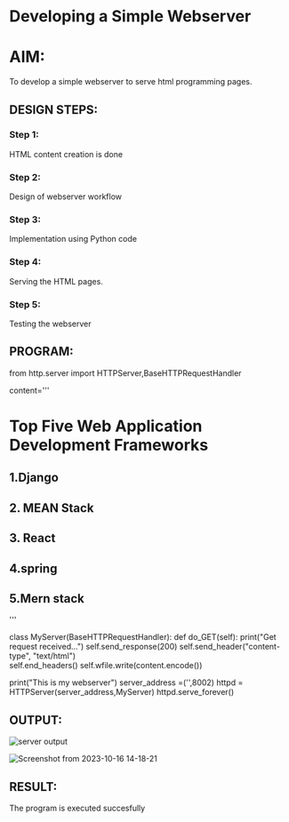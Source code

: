 # Developing a Simple Webserver

# AIM:

To develop a simple webserver to serve html programming pages.

## DESIGN STEPS:

### Step 1:

HTML content creation is done

### Step 2:

Design of webserver workflow

### Step 3:

Implementation using Python code

### Step 4:

Serving the HTML pages.

### Step 5:

Testing the webserver

## PROGRAM:
from http.server import HTTPServer,BaseHTTPRequestHandler

content='''
<!doctype html>
<html>
<head>
<title> My Web Server</title>
</head>
<body>
<h1>Top Five Web Application Development Frameworks</h1>
<h2>1.Django</h2>
<h2>2. MEAN Stack</h2>
<h2>3. React </h2>
<h2>4.spring</h2>
<h2>5.Mern stack</h2>
</body>
</html>
'''

class MyServer(BaseHTTPRequestHandler):
    def do_GET(self):
        print("Get request received...")
        self.send_response(200) 
        self.send_header("content-type", "text/html")       
        self.end_headers()
        self.wfile.write(content.encode())

print("This is my webserver") 
server_address =('',8002)
httpd = HTTPServer(server_address,MyServer)
httpd.serve_forever()

## OUTPUT:
![server output](https://github.com/sanjayofficial2005/webserver1/assets/148048602/bc9eb19f-d56b-4f9d-ac24-9a73ad894cf6)

![Screenshot from 2023-10-16 14-18-21](https://github.com/sanjayofficial2005/webserver1/assets/148048602/dcbdeddd-5b63-46dd-b8aa-f084411962b8)


## RESULT:
The program is executed succesfully
